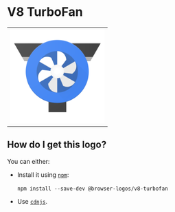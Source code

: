 # V8 TurboFan

<table>
    <tr height=230>
        <td>
            <a href="https://github.com/alrra/browser-logos/tree/58d4c52b2247edfa224eb9c00288b36da4a1c885/src/v8-turbofan">
                <img width=220 src="https://raw.githubusercontent.com/alrra/browser-logos/58d4c52b2247edfa224eb9c00288b36da4a1c885/src/v8-turbofan/v8-turbofan.svg?sanitize=true" alt="V8 TurboFan browser logo">
            </a>
        </td>
    </tr>
</table>

## How do I get this logo?

You can either:

* Install it using [`npm`][npm]:

  `npm install --save-dev @browser-logos/v8-turbofan`

* Use [`cdnjs`][cdnjs].

<!-- Link labels: -->

[cdnjs]: https://cdnjs.com/libraries/browser-logos
[npm]: https://www.npmjs.com/
